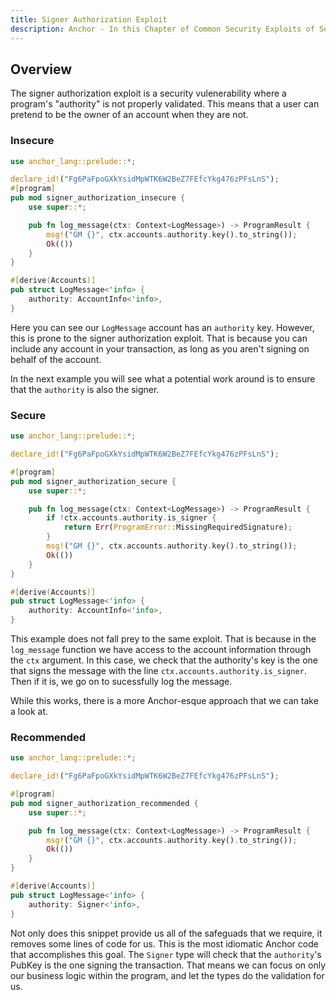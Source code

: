 ```yaml
---
title: Signer Authorization Exploit
description: Anchor - In this Chapter of Common Security Exploits of Sealevel, or Sealevel Attacks, we do a deep dive on how malicious actors can try to spoof Signer Authorization to exploit your program.
---
```

## Overview
The signer authorization exploit is a security vulenerability where a program's "authority" is not properly validated.
This means that a user can pretend to be the owner of an account when they are not.

### Insecure

```rust
use anchor_lang::prelude::*;

declare_id!("Fg6PaFpoGXkYsidMpWTK6W2BeZ7FEfcYkg476zPFsLnS");
#[program]
pub mod signer_authorization_insecure {
    use super::*;

    pub fn log_message(ctx: Context<LogMessage>) -> ProgramResult {
        msg!("GM {}", ctx.accounts.authority.key().to_string());
        Ok(())
    }
}

#[derive(Accounts)]
pub struct LogMessage<'info> {
    authority: AccountInfo<'info>,
}
```
Here you can see our `LogMessage` account has an `authority` key.
However, this is prone to the signer authorization exploit.
That is because you can include any account in your transaction, as long as you aren't signing on behalf of the account.


In the next example you will see what a potential work around is to ensure that the `authority` is also the signer.

### Secure
```rust
use anchor_lang::prelude::*;

declare_id!("Fg6PaFpoGXkYsidMpWTK6W2BeZ7FEfcYkg476zPFsLnS");

#[program]
pub mod signer_authorization_secure {
    use super::*;

    pub fn log_message(ctx: Context<LogMessage>) -> ProgramResult {
        if !ctx.accounts.authority.is_signer {
            return Err(ProgramError::MissingRequiredSignature);
        }
        msg!("GM {}", ctx.accounts.authority.key().to_string());
        Ok(())
    }
}

#[derive(Accounts)]
pub struct LogMessage<'info> {
    authority: AccountInfo<'info>,
}
```
This example does not fall prey to the same exploit.
That is because in the `log_message` function we have access to the account information through the `ctx` argument.
In this case, we check that the authority's key is the one that signs the message with the line `ctx.accounts.authority.is_signer`.
Then if it is, we go on to sucessfully log the message.


While this works, there is a more Anchor-esque approach that we can take a look at.

### Recommended
```rust
use anchor_lang::prelude::*;

declare_id!("Fg6PaFpoGXkYsidMpWTK6W2BeZ7FEfcYkg476zPFsLnS");

#[program]
pub mod signer_authorization_recommended {
    use super::*;

    pub fn log_message(ctx: Context<LogMessage>) -> ProgramResult {
        msg!("GM {}", ctx.accounts.authority.key().to_string());
        Ok(())
    }
}

#[derive(Accounts)]
pub struct LogMessage<'info> {
    authority: Signer<'info>,
}
```
Not only does this snippet provide us all of the safeguads that we require, it removes some lines of code for us.
This is the most idiomatic Anchor code that accomplishes this goal.
The `Signer` type will check that the `authority`'s PubKey is the one signing the transaction.
That means we can focus on only our business logic within the program, and let the types do the validation for us.

